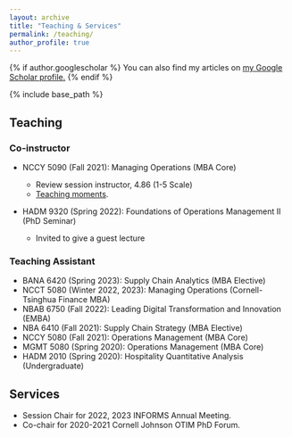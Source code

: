 ```yaml
---
layout: archive
title: "Teaching & Services"
permalink: /teaching/
author_profile: true
---
```


{% if author.googlescholar %}
  You can also find my articles on <u><a href="{{author.googlescholar}}">my Google Scholar profile</a>.</u>
{% endif %}

{% include base_path %}

## Teaching
### Co-instructor
* NCCY 5090 (Fall 2021): Managing Operations (MBA Core)
  * Review session instructor, 4.86 (1-5 Scale)
  * [Teaching moments](/teaching_pics).

* HADM 9320 (Spring 2022): Foundations of Operations Management II (PhD Seminar)
  * Invited to give a guest lecture

### Teaching Assistant
* BANA 6420 (Spring 2023): Supply Chain Analytics (MBA Elective)
* NCCT 5080 (Winter 2022, 2023): Managing Operations (Cornell-Tsinghua Finance MBA)
* NBAB 6750 (Fall 2022): Leading Digital Transformation and Innovation (EMBA)
* NBA 6410 (Fall 2021): Supply Chain Strategy (MBA Elective)
* NCCY 5080 (Fall 2021): Operations Management (MBA Core)
* MGMT 5080 (Spring 2020): Operations Management (MBA Core)
* HADM 2010 (Spring 2020): Hospitality Quantitative Analysis (Undergraduate)

## Services
* Session Chair for 2022, 2023 INFORMS Annual Meeting.
* Co-chair for 2020-2021 Cornell Johnson OTIM PhD Forum. 